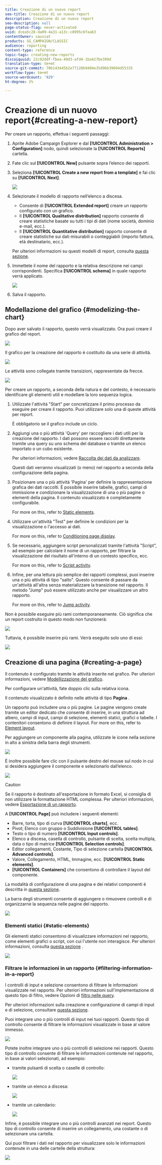 ```yaml
---
title: Creazione di un nuovo report
seo-title: Creazione di un nuovo report
description: Creazione di un nuovo report
seo-description: null
page-status-flag: never-activated
uuid: dcea5c28-da09-4a31-a13c-c8995c6faa63
contentOwner: sauviat
products: SG_CAMPAIGN/CLASSIC
audience: reporting
content-type: reference
topic-tags: creating-new-reports
discoiquuid: 22c92ddf-fbea-49d3-afd4-1ba427be399d
translation-type: tm+mt
source-git-commit: 70b143445b2e77128b9404e35d96b39694d55335
workflow-type: tm+mt
source-wordcount: '929'
ht-degree: 2%

---
```



# Creazione di un nuovo report{#creating-a-new-report}

Per creare un rapporto, effettua i seguenti passaggi:

1. Aprite  Adobe Campaign Explorer e dal **[!UICONTROL Administration > Configuration]** nodo, quindi selezionate la **[!UICONTROL Reports]** cartella.
1. Fate clic sul **[!UICONTROL New]** pulsante sopra l’elenco dei rapporti.
1. Seleziona **[!UICONTROL Create a new report from a template]** e fai clic su **[!UICONTROL Next]**.

   ![](assets/s_ncs_advuser_report_wizard_new_01.png)

1. Selezionate il modello di rapporto nell’elenco a discesa.

   * Consente di **[!UICONTROL Extended report]** creare un rapporto configurato con un grafico.
   * Il **[!UICONTROL Qualitative distribution]** rapporto consente di creare statistiche basate su tutti i tipi di dati (nome società, dominio e-mail, ecc.).
   * Il **[!UICONTROL Quantitative distribution]** rapporto consente di creare statistiche sui dati misurabili o conteggiabili (importo fattura, età destinatario, ecc.).

   Per ulteriori informazioni su questi modelli di report, consulta [questa sezione](../../reporting/using/about-descriptive-analysis.md).

1. Immettete il nome del rapporto e la relativa descrizione nei campi corrispondenti. Specifica **[!UICONTROL schema]** in quale rapporto verrà applicato.

   ![](assets/s_ncs_advuser_report_wizard_020.png)

1. Salva il rapporto.

## Modellazione del grafico {#modelizing-the-chart}

Dopo aver salvato il rapporto, questo verrà visualizzato. Ora puoi creare il grafico del report.

![](assets/s_ncs_user_report_wizard_021.png)

Il grafico per la creazione del rapporto è costituito da una serie di attività.

![](assets/s_ncs_advuser_report_wizard_031.png)

Le attività sono collegate tramite transizioni, rappresentate da frecce.

![](assets/s_ncs_advuser_report_wizard_032.png)

Per creare un rapporto, a seconda della natura e del contesto, è necessario identificare gli elementi utili e modellare la loro sequenza logica.

1. Utilizzate l&#39;attività &quot;Start&quot; per concretizzare il primo processo da eseguire per creare il rapporto. Puoi utilizzare solo una di queste attività per report.

   È obbligatorio se il grafico include un ciclo.

1. Aggiungi una o più attività &#39;Query&#39; per raccogliere i dati utili per la creazione del rapporto. I dati possono essere raccolti direttamente tramite una query su uno schema del database o tramite un elenco importato o un cubo esistente.

   Per ulteriori informazioni, vedere [Raccolta dei dati da analizzare](../../reporting/using/collecting-data-to-analyze.md).

   Questi dati verranno visualizzati (o meno) nel rapporto a seconda della configurazione della pagina.

1. Posizionare una o più attività &#39;Pagina&#39; per definire la rappresentazione grafica dei dati raccolti. È possibile inserire tabelle, grafici, campi di immissione e condizionare la visualizzazione di una o più pagine o elementi della pagina. Il contenuto visualizzato è completamente configurabile.

   For more on this, refer to [Static elements](#static-elements).

1. Utilizzare un&#39;attività &quot;Test&quot; per definire le condizioni per la visualizzazione o l&#39;accesso ai dati.

   For more on this, refer to [Conditioning page display](../../reporting/using/defining-a-conditional-content.md#conditioning-page-display).

1. Se necessario, aggiungere script personalizzati tramite l&#39;attività &quot;Script&quot;, ad esempio per calcolare il nome di un rapporto, per filtrare la visualizzazione del risultato all&#39;interno di un contesto specifico, ecc.

   For more on this, refer to [Script activity](../../reporting/using/advanced-functionalities.md#script-activity).

1. Infine, per una lettura più semplice dei rapporti complessi, puoi inserire una o più attività di tipo &quot;salto&quot;. Questo consente di passare da un&#39;attività all&#39;altra senza materializzare la transizione nel rapporto. Il metodo &quot;Jump&quot; può essere utilizzato anche per visualizzare un altro rapporto.

   For more on this, refer to [Jump activity](../../reporting/using/advanced-functionalities.md#jump-activity).

Non è possibile eseguire più rami contemporaneamente. Ciò significa che un report costruito in questo modo non funzionerà:

![](assets/reporting_graph_sample_ko.png)

Tuttavia, è possibile inserire più rami. Verrà eseguito solo uno di essi:

![](assets/reporting_graph_sample_ok.png)

## Creazione di una pagina {#creating-a-page}

Il contenuto è configurato tramite le attività inserite nel grafico. Per ulteriori informazioni, vedere [Modellizzazione del grafico](#modelizing-the-chart).

Per configurare un&#39;attività, fate doppio clic sulla relativa icona.

Il contenuto visualizzato è definito nelle attività di tipo **Pagina** .

Un rapporto può includere una o più pagine. Le pagine vengono create tramite un editor dedicato che consente di inserire, in una struttura ad albero, campi di input, campi di selezione, elementi statici, grafici o tabelle. I contenitori consentono di definire il layout. For more on this, refer to [Element layout](../../reporting/using/element-layout.md).

Per aggiungere un componente alla pagina, utilizzate le icone nella sezione in alto a sinistra della barra degli strumenti.

![](assets/reporting_add_component_in_page.png)

È inoltre possibile fare clic con il pulsante destro del mouse sul nodo in cui si desidera aggiungere il componente e selezionarlo dall’elenco.

![](assets/s_ncs_advuser_report_wizard_09.png)

>[!CAUTION]
>
>Se il rapporto è destinato all&#39;esportazione in formato Excel, si consiglia di non utilizzare la formattazione HTML complessa. Per ulteriori informazioni, vedere [Esportazione di un rapporto](../../reporting/using/actions-on-reports.md#exporting-a-report).

A **[!UICONTROL Page]** può includere i seguenti elementi:

* Barre, torta, tipo di curva **[!UICONTROL charts]**, ecc.
* Pivot; Elenco con gruppo o Suddivisione **[!UICONTROL tables]**.
* Testo o tipo di numero **[!UICONTROL Input controls]**.
* Elenco a discesa, casella di controllo, pulsante di scelta, scelta multipla, data o tipo di matrice **[!UICONTROL Selection controls]**.
* Editor collegamenti, Costante, Tipo di selezione cartella **[!UICONTROL Advanced controls]**.
* Valore, Collegamento, HTML, Immagine, ecc. **[!UICONTROL Static elements]**.
* **[!UICONTROL Containers]** che consentono di controllare il layout del componente.

La modalità di configurazione di una pagina e dei relativi componenti è descritta in [questa sezione](../../web/using/about-web-forms.md).

La barra degli strumenti consente di aggiungere o rimuovere controlli e di organizzarne la sequenza nelle pagine del rapporto.

![](assets/s_ncs_advuser_report_wizard_08.png)

### Elementi statici {#static-elements}

Gli elementi statici consentono di visualizzare informazioni nel rapporto, come elementi grafici o script, con cui l&#39;utente non interagisce. Per ulteriori informazioni, consulta [questa sezione](../../web/using/static-elements-in-a-web-form.md#inserting-html-content) .

![](assets/s_advuser_report_page_activity_03.png)

### Filtrare le informazioni in un rapporto {#filtering-information-in-a-report}

I controlli di input e selezione consentono di filtrare le informazioni visualizzate nel rapporto. Per ulteriori informazioni sull&#39;implementazione di questo tipo di filtro, vedere Opzioni di [filtro nelle query](../../reporting/using/collecting-data-to-analyze.md#filtering-options-in-the-queries).

Per ulteriori informazioni sulla creazione e configurazione di campi di input e di selezione, consultare [questa sezione](../../web/using/about-web-forms.md).

Puoi integrare uno o più controlli di input nei tuoi rapporti. Questo tipo di controllo consente di filtrare le informazioni visualizzate in base al valore immesso.

![](assets/reporting_control_text.png)

Potete inoltre integrare uno o più controlli di selezione nei rapporti. Questo tipo di controllo consente di filtrare le informazioni contenute nel rapporto, in base ai valori selezionati, ad esempio:

* tramite pulsanti di scelta o caselle di controllo:

   ![](assets/reporting_radio_buttons.png)

* tramite un elenco a discesa:

   ![](assets/reporting_control_list.png)

* tramite un calendario:

   ![](assets/reporting_control_date.png)

Infine, è possibile integrare uno o più controlli avanzati nei report. Questo tipo di controllo consente di inserire un collegamento, una costante o di selezionare una cartella.

Qui puoi filtrare i dati nel rapporto per visualizzare solo le informazioni contenute in una delle cartelle della struttura:

![](assets/reporting_control_folder.png)

